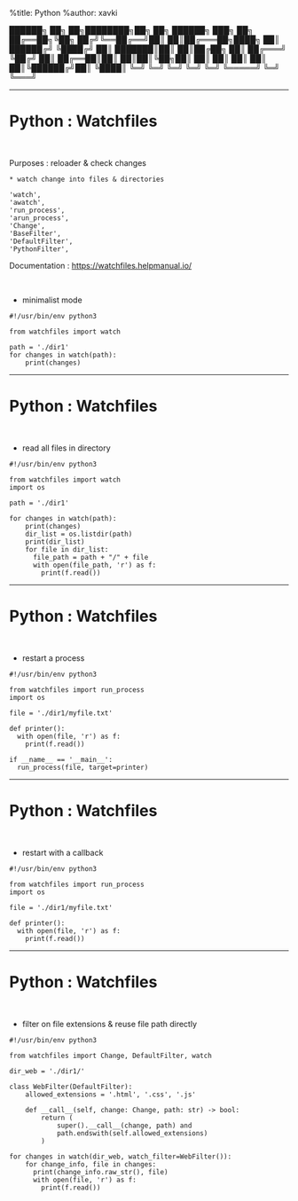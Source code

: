 %title: Python
%author: xavki


██████╗ ██╗   ██╗████████╗██╗  ██╗ ██████╗ ███╗   ██╗
██╔══██╗╚██╗ ██╔╝╚══██╔══╝██║  ██║██╔═══██╗████╗  ██║
██████╔╝ ╚████╔╝    ██║   ███████║██║   ██║██╔██╗ ██║
██╔═══╝   ╚██╔╝     ██║   ██╔══██║██║   ██║██║╚██╗██║
██║        ██║      ██║   ██║  ██║╚██████╔╝██║ ╚████║
╚═╝        ╚═╝      ╚═╝   ╚═╝  ╚═╝ ╚═════╝ ╚═╝  ╚═══╝
                                                     
-----------------------------------------------------------------------------------------------------------                                          

# Python : Watchfiles

<br>

Purposes : reloader & check changes

	* watch change into files & directories

    'watch',
    'awatch',
    'run_process',
    'arun_process',
    'Change',
    'BaseFilter',
    'DefaultFilter',
    'PythonFilter',

Documentation : https://watchfiles.helpmanual.io/

<br>

* minimalist mode

```
#!/usr/bin/env python3

from watchfiles import watch

path = './dir1'
for changes in watch(path):
    print(changes)
```

-----------------------------------------------------------------------------------------------------------                                          

# Python : Watchfiles

<br>

* read all files in directory

```
#!/usr/bin/env python3

from watchfiles import watch
import os

path = './dir1'

for changes in watch(path):
    print(changes)
    dir_list = os.listdir(path)
    print(dir_list)
    for file in dir_list:
      file_path = path + "/" + file
      with open(file_path, 'r') as f:
        print(f.read())
```

-----------------------------------------------------------------------------------------------------------                                          

# Python : Watchfiles

<br>

* restart a process

```
#!/usr/bin/env python3

from watchfiles import run_process
import os

file = './dir1/myfile.txt'

def printer():
  with open(file, 'r') as f:
    print(f.read())

if __name__ == '__main__':
  run_process(file, target=printer)
```

-----------------------------------------------------------------------------------------------------------                                          

# Python : Watchfiles

<br>

* restart with a callback

```
#!/usr/bin/env python3

from watchfiles import run_process
import os

file = './dir1/myfile.txt'

def printer():
  with open(file, 'r') as f:
    print(f.read())
```

-----------------------------------------------------------------------------------------------------------                                          

# Python : Watchfiles

<br>

* filter on file extensions & reuse file path directly

```
#!/usr/bin/env python3

from watchfiles import Change, DefaultFilter, watch

dir_web = './dir1/'

class WebFilter(DefaultFilter):
    allowed_extensions = '.html', '.css', '.js'

    def __call__(self, change: Change, path: str) -> bool:
        return (
            super().__call__(change, path) and
            path.endswith(self.allowed_extensions)
        )

for changes in watch(dir_web, watch_filter=WebFilter()):
    for change_info, file in changes:
      print(change_info.raw_str(), file)
      with open(file, 'r') as f:
        print(f.read())
```

